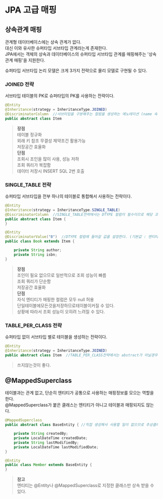 # JPA 고급 매핑
## 상속관계 매핑
관계형 데이터베이스에는 상속 관계가 없다.  
대신 이와 유사한 슈퍼타입 서브타입 관계라는게 존재한다.  
JPA에서는 객체의 상속과 데이터베이스의 슈퍼타입 서브타입 관계를 매핑해주는 '상속관계 매핑'을 지원한다.  
  
슈퍼타입 서브타입 논리 모델은 크게 3가지 전략으로 물리 모델로 구현될 수 있다.
### JOINED 전략
서브타입 테이블의 PK로 슈퍼타입의 PK를 사용하는 전략이다.  
```java
@Entity
@Inheritance(strategy = InheritanceType.JOINED)
@DiscriminatorColumn  //서브타입을 구분해주는 컬럼을 생성하는 에노테이션 (name 속성의 기본값은 DTYPE)
public abstract class Item 
```
> **장점**  
테이블 정규화  
외래 키 참조 무결성 제약조건 활용가능  
저장공간 효율화  
**단점**  
조회시 조인을 많이 사용, 성능 저하  
조회 쿼리가 복잡함  
데이터 저장시 INSERT SQL 2번 호출  

### SINGLE_TABLE 전략
슈퍼타입 서브타입을 전부 하나의 테이블로 통합해서 사용하는 전략이다.  
```java
@Entity
@Inheritance(strategy = InheritanceType.SINGLE_TABLE)
@DiscriminatorColumn  //SINGLE_TABLE전략에서는 DTYPE 컬럼이 필수이므로 해당 코드가 없어도 자동으로 들어간다.
public abstract class Item {
}

@Entity
@DiscriminatorValue("B")  //DTYPE 컬럼에 들어갈 값을 설정한다. (기본값 : 엔티티의 이름)
public class Book extends Item {

    private String author;
    private String isbn;
}
```
> **장점**  
조인이 필요 없으므로 일반적으로 조회 성능이 빠름  
조회 쿼리가 단순함  
저장공간 효율화  
**단점**  
자식 엔티티가 매핑한 컬럼은 모두 null 허용  
단일테이블에모든것을저장하므로테이블이커질 수 있다.  
상황에 따라서 조회 성능이 오히려 느려질 수 있다.

### TABLE_PER_CLASS 전략
슈퍼타입 없이 서브타입 별로 테이블을 생성하는 전략이다.  
```java
@Entity
@Inheritance(strategy = InheritanceType.JOINED)
public abstract class Item  //TABLE_PER_CLASS전략에서는 abstract가 아닐경우 Item클래스도 엔티티로 생성이 되기 때문에 직접 사용할 일이없다면 abstract를 하자
```
> 쓰지않는것이 좋다.  

## @MappedSuperclass
테이블과는 관계 없고, 단순히 엔티티가 공통으로 사용하는 매핑정보를 모으는 역할을 한다.  
@MappedSuperclass가 붙은 클래스는 엔티티가 아니고 테이블과 매핑되지도 않는다.  
```java
@MappedSuperclass
public abstract class BaseEntity { //직접 생성해서 사용할 일이 없으므로 추상클래스 권장

    private String createdBy;
    private LocalDateTime createdDate;
    private String lastModifiedBy;
    private LocalDateTime lastModifiedDate;
}
```
```java
@Entity
public class Member extends BaseEntity {
}
```
> **참고**  
엔티티는 @Entity나 @MappedSuperclass로 지정한 클래스만 상속 받을 수 있다.  


